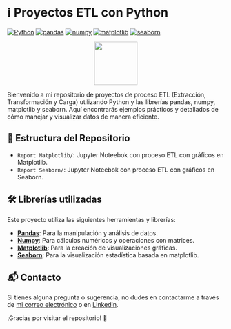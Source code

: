 # ℹ️ Proyectos ETL con Python

[![Python](https://img.shields.io/badge/Python-3.8+-blue.svg)](https://www.python.org/)
[![pandas](https://img.shields.io/badge/pandas-1.2.0+-yellow.svg)](https://pandas.pydata.org/)
[![numpy](https://img.shields.io/badge/numpy-1.19.5+-orange.svg)](https://numpy.org/)
[![matplotlib](https://img.shields.io/badge/matplotlib-3.3.3+-green.svg)](https://matplotlib.org/)
[![seaborn](https://img.shields.io/badge/seaborn-0.11.1+-blueviolet.svg)](https://seaborn.pydata.org/)
<div id="header" align="center">
  <img src="https://i.giphy.com/media/v1.Y2lkPTc5MGI3NjExcm1tN3Zsdm81cjVjZTJscmExdmV2eTM3YmlkN2hzZHFhbDA2YXRmdCZlcD12MV9pbnRlcm5hbF9naWZfYnlfaWQmY3Q9cw/Zebztgv7jmkoLe1DoY/giphy.gif" width="100"/>
</div>


Bienvenido a mi repositorio de proyectos de proceso ETL (Extracción, Transformación y Carga) utilizando Python y las librerías pandas, numpy, matplotlib y seaborn. Aquí encontrarás ejemplos prácticos y detallados de cómo manejar y visualizar datos de manera eficiente.


## 📂 Estructura del Repositorio

- `Report Matplotlib/`: Jupyter Noteebok con proceso ETL con gráficos en Matplotlib.
- `Report Seaborn/`: Jupyter Noteebok con proceso ETL con gráficos en Seaborn.

## 🛠️ Librerías utilizadas

Este proyecto utiliza las siguientes herramientas y librerías:

- [**Pandas**](https://pandas.pydata.org/): Para la manipulación y análisis de datos.
- [**Numpy**](https://numpy.org/): Para cálculos numéricos y operaciones con matrices.
- [**Matplotlib**](https://matplotlib.org/): Para la creación de visualizaciones gráficas.
- [**Seaborn**](https://seaborn.pydata.org/): Para la visualización estadística basada en matplotlib.


## 📬 Contacto

Si tienes alguna pregunta o sugerencia, no dudes en contactarme a través de [mi correo electrónico](mailto:adriansg1991@gmail.com) o en [Linkedin](https://linkedin.com/in/adriansanchez-garcia/).

¡Gracias por visitar el repositorio! 🚀
